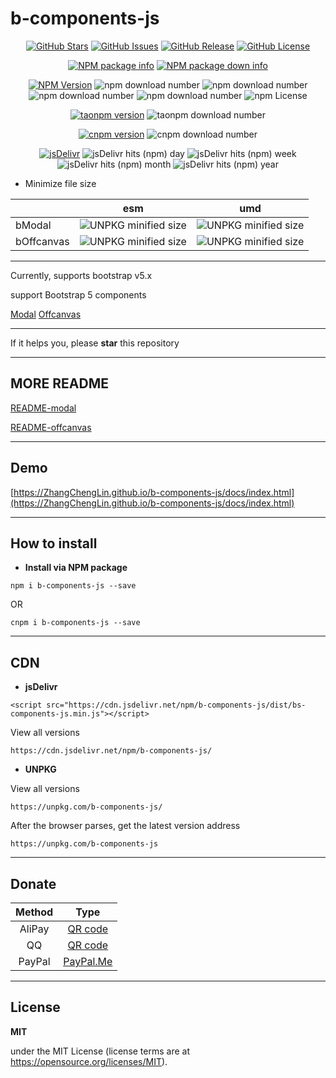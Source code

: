 # b-components-js

<p align="center">
<a href="https://github.com/ZhangChengLin/b-components" target="_blank"><img alt="GitHub Stars" title="GitHub Stars" src="https://img.shields.io/github/stars/ZhangChengLin/b-components.svg?style=social"></a>
<a href="https://github.com/ZhangChengLin/b-components/issues" target="_blank"><img alt="GitHub Issues" title="GitHub Issues" src="https://img.shields.io/github/issues/ZhangChengLin/b-components.svg"></a>
<a href="https://github.com/ZhangChengLin/b-components/releases" target="_blank"><img alt="GitHub Release" title="GitHub Release" src="https://img.shields.io/github/release/ZhangChengLin/b-components.svg"></a>
<a href="https://github.com/ZhangChengLin/b-components/blob/master/LICENSE" target="_blank"><img alt="GitHub License" title="GitHub License" src="https://img.shields.io/github/license/ZhangChengLin/b-components.svg"></a>
</p>

<p align="center">
<a href="https://nodei.co/npm/b-components-js" target="_blank" title="NPM package info"><img src="https://nodei.co/npm/b-components-js.png?downloads=true&downloadRank=true&stars=true&compact=false&mini=false" alt="NPM package info" title="NPM package info"></a>
<a href="https://nodei.co/npm/b-components-js/" title="NPM package down info"><img src="https://nodei.co/npm-dl/b-components-js.png?months=12&height=2" alt="NPM package down info" title="NPM package down info"></a>
</p>

<p align="center">
<a href="https://www.npmjs.com/package/b-components-js" target="_blank"><img alt="NPM Version" title="NPM Package" src="https://img.shields.io/npm/v/b-components-js.svg"></a>
<img alt="npm download number" src="https://img.shields.io/npm/dt/b-components-js.svg">
<img alt="npm download number" src="https://img.shields.io/npm/dy/b-components-js.svg">
<img alt="npm download number" src="https://img.shields.io/npm/dm/b-components-js.svg">
<img alt="npm download number" src="https://img.shields.io/npm/dw/b-components-js.svg">
<img alt="npm License" src="https://img.shields.io/npm/l/b-components-js.svg">
</p>

<p align="center">
<a href="https://npm.taobao.org/package/b-components-js" target="_blank" title="taonpm version"><img src="https://npm.taobao.org/badge/v/b-components-js.svg" alt="taonpm version" title="taonpm version"></a>
<img src="https://npm.taobao.org/badge/d/b-components-js.svg" alt="taonpm download number">
</p>

<p align="center">
<a href="https://cnpmjs.org/package/b-components-js" target="_blank" title="cnpm version"><img src="https://cnpmjs.org/badge/v/b-components-js.svg" alt="cnpm version" title="cnpm version"></a>
<img src="https://cnpmjs.org/badge/d/b-components-js.svg" alt="cnpm download number">
</p>

<p align="center">
<a href="https://www.jsdelivr.com/package/npm/b-components-js" target="_blank" title="jsDelivr"><img src="https://img.shields.io/badge/jsDelivr-jsDelivr-orange.svg" alt="jsDelivr" title="jsDelivr"></a>
<img src="https://img.shields.io/jsdelivr/npm/hd/b-components-js.svg" alt="jsDelivr hits (npm) day" title="jsDelivr hits (npm) day">
<img src="https://img.shields.io/jsdelivr/npm/hw/b-components-js.svg" alt="jsDelivr hits (npm) week" title="jsDelivr hits (npm) week">
<img src="https://img.shields.io/jsdelivr/npm/hm/b-components-js.svg" alt="jsDelivr hits (npm) month" title="jsDelivr hits (npm) month">
<img src="https://img.shields.io/jsdelivr/npm/hy/b-components-js.svg" alt="jsDelivr hits (npm) year" title="jsDelivr hits (npm) year">
</p>


- Minimize file size

|            |                                                                               esm                                                                                |                                                                               umd                                                                                |
|:-----------|:----------------------------------------------------------------------------------------------------------------------------------------------------------------:|:----------------------------------------------------------------------------------------------------------------------------------------------------------------:|
| bModal     |   <img src="https://badgen.net/badgesize/normal/https/unpkg.com/b-components-js/dist/esm/bModal.min.js" alt="UNPKG minified size" title="UNPKG minified size">   |   <img src="https://badgen.net/badgesize/normal/https/unpkg.com/b-components-js/dist/umd/bModal.min.js" alt="UNPKG minified size" title="UNPKG minified size">   |
| bOffcanvas | <img src="https://badgen.net/badgesize/normal/https/unpkg.com/b-components-js/dist/esm/bOffcanvas.min.js" alt="UNPKG minified size" title="UNPKG minified size"> | <img src="https://badgen.net/badgesize/normal/https/unpkg.com/b-components-js/dist/umd/bOffcanvas.min.js" alt="UNPKG minified size" title="UNPKG minified size"> |


---


Currently, supports bootstrap v5.x

support Bootstrap 5 components

[Modal](https://getbootstrap.com/docs/5.1/components/modal/)
[Offcanvas](https://getbootstrap.com/docs/5.1/components/offcanvas/)


---

If it helps you, please **star** this repository


---

## MORE README

[README-modal](/README-modal.md)

[README-offcanvas](/README-offcanvas.md)


---

## Demo

[https://ZhangChengLin.github.io/b-components-js/docs/index.html](https://ZhangChengLin.github.io/b-components-js/docs/index.html)

---

## How to install

- **Install via NPM package**

```
npm i b-components-js --save
```

OR

```
cnpm i b-components-js --save
```

---

## CDN

- **jsDelivr**

```
<script src="https://cdn.jsdelivr.net/npm/b-components-js/dist/bs-components-js.min.js"></script>
```

View all versions

```
https://cdn.jsdelivr.net/npm/b-components-js/
```

- **UNPKG**

View all versions

```
https://unpkg.com/b-components-js/
```

After the browser parses, get the latest version address

```
https://unpkg.com/b-components-js
```

---

## Donate

|   Method   |                              Type                               |
|:----------:|:---------------------------------------------------------------:|
|   AliPay   | [QR code](https://ZhangChengLin.github.io/image/pay-alipay.jpg) |
|     QQ     |   [QR code](https://ZhangChengLin.github.io/image/pay-qq.png)   |
|   PayPal   |        [PayPal.Me](https://www.paypal.me/ZhangChengLin)         |

---

## License

**MIT**

under the MIT License (license terms are at https://opensource.org/licenses/MIT).

